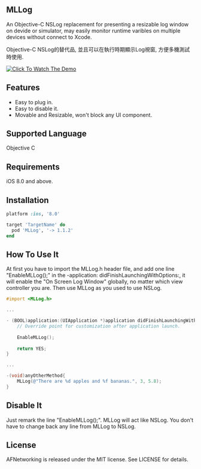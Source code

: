 ## MLLog

An Objective-C NSLog replacement for presenting a resizable log window on devide or simulator, may easily monitor runtime varibles on multiple devices without connect to Xcode.

Objective-C NSLog的替代品, 並且可以在執行時期顯示Log視窗, 方便多機測試時使用.

[![Click To Watch The Demo](https://img.youtube.com/vi/tHF0GBeRl_w/0.jpg)](https://youtu.be/tHF0GBeRl_w "Click To Watch The Demo")


## Features

- Easy to plug in.
- Easy to disable it.
- Movable and Resizable, won't block any UI component.


## Supported Language

Objective C

## Requirements

iOS 8.0 and above.


## Installation

```ruby
platform :ios, '8.0'

target 'TargetName' do
  pod 'MLLog', '-> 1.1.2'
end
```

## How To Use It

At first you have to import the MLLog.h header file, and add one line "EnableMLLog();" in the -application: didFinishLaunchingWithOptions:, it will enable the "On Screen Log Window" globally, no matter which view controller you are. Then use MLLog as you used to use NSLog.

```objective-c
#import <MLLog.h>

...

- (BOOL)application:(UIApplication *)application didFinishLaunchingWithOptions:(NSDictionary *)launchOptions {
    // Override point for customization after application launch.
    
    EnableMLLog();
    
    return YES;
}

...

-(void)anyOtherMethod{
    MLLog(@"There are %d apples and %f bananas.", 3, 5.8);
}

```


## Disable It

Just remark the line "EnableMLLog();". MLLog will act like NSLog. You don't have to change back any line from MLLog to NSLog.


## License

AFNetworking is released under the MIT license. See LICENSE for details.
